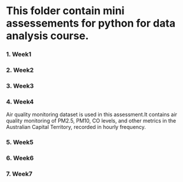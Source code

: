 # This folder contain mini assessements for python for data analysis course.

### 1. Week1 

### 2. Week2

### 3. Week3

### 4. Week4

Air quality monitoring dataset is used in this assessment.It contains air quality monitoring of PM2.5, PM10, CO levels, and other metrics in the Australian Capital Territory, recorded in hourly frequency.

### 5. Week5


### 6. Week6


### 7. Week7


